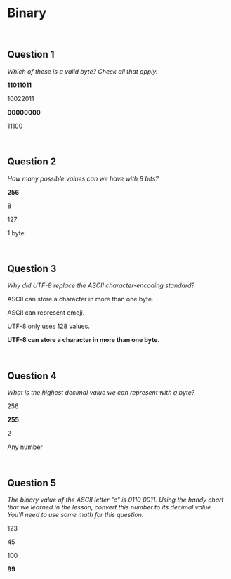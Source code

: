 # Binary

<br>

## Question 1
*Which of these is a valid byte? Check all that apply.*

**11011011**

10022011

**00000000**

11100


<br>

## Question 2
*How many possible values can we have with 8 bits?*

**256**

8

127

1 byte


<br>

## Question 3
*Why did UTF-8 replace the ASCII character-encoding standard?*

ASCII can store a character in more than one byte.

ASCII can represent emoji.

UTF-8 only uses 128 values.

**UTF-8 can store a character in more than one byte.**


<br>

## Question 4
*What is the highest decimal value we can represent with a byte?*

256

**255**

2

Any number


<br>

## Question 5
*The binary value of the ASCII letter "c" is 0110 0011. Using the handy chart that we learned in the lesson, convert this number to its decimal value. You'll need to use some math for this question.*

123

45

100

**99**